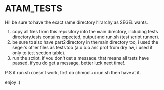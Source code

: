 # ATAM_TESTS
Hi!
be sure to have the exact same directory hirarchy as SEGEL wants.
1)	copy all files from this repository into the main directory, including tests directory.tests contains expected, output and run.sh (test script runner).
2) 	be sure to also have part2 directory in the main directory too, i used the segel's other files as tests too (a.o b.o and prof from dry hw, i used it only to test section         table).
3) 	run the script, if you don't get a message, that means all tests have passed, if you do get a message, better luck next time!.

P.S if run.sh doesn't work, first do chmod +x run.sh then have at it.

enjoy :)
